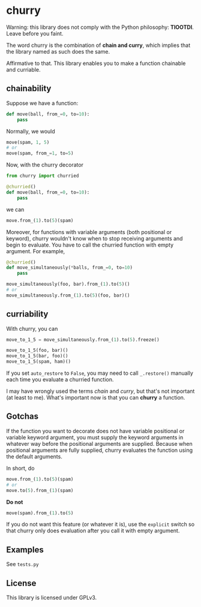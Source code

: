
churry
====

Warning: this library does not comply with the Python philosophy: **TIOOTDI**.
Leave before you faint.

The word churry is the combination of **chain and curry**,
which implies that the library named as such does the same.

Affirmative to that.
This library enables you to make a function chainable and curriable.

chainability
----

Suppose we have a function:

```python
def move(ball, from_=0, to=10):
    pass
```

Normally, we would

```python
move(spam, 1, 5)
# or
move(spam, from_=1, to=5)
```

Now, with the churry decorator

```python
from churry import churried

@churried()
def move(ball, from_=0, to=10):
    pass
```

we can

```python
move.from_(1).to(5)(spam)
```

Moreover, for functions with variable arguments (both positional or keyword),
churry wouldn't know when to stop receiving arguments and begin to evaluate.
You have to call the churried function with empty argument. For example,

```python
@churried()
def move_simultaneously(*balls, from_=0, to=10)
    pass

move_simultaneously(foo, bar).from_(1).to(5)()
# or
move_simultaneously.from_(1).to(5)(foo, bar)()
```

curriability
----

With churry, you can

```python
move_to_1_5 = move_simultaneously.from_(1).to(5).freeze()

move_to_1_5(foo, bar)()
move_to_1_5(bar, foo)()
move_to_1_5(spam, ham)()
```

If you set `auto_restore` to `False`, you may need to call `_.restore()`
manually each time you evaluate a churried function.

I may have wrongly used the terms _chain_ and _curry_, but that's not important
(at least to me). What's important now is that you can **churry** a function.

Gotchas
----

If the function you want to decorate does not have variable positional or
variable keyword argument, you must supply the keyword arguments
in whatever way before the positional arguments are supplied. Because when
positional arguments are fully supplied, churry evaluates the function using
the default arguments.

In short, do

```python
move.from_(1).to(5)(spam)
# or
move.to(5).from_(1)(spam)
```

**Do not**

```python
move(spam).from_(1).to(5)
```

If you do not want this feature (or whatever it is), use the `explicit` switch
so that churry only does evaluation after you call it with empty argument.

Examples
----

See `tests.py`

License
----

This library is licensed under GPLv3.
